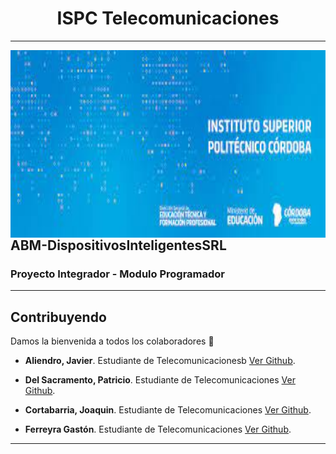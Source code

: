
<h1 align="center">ISPC Telecomunicaciones</h1>

---

<a href="url"><img src="./img/logo.jpg" align="left" height="300"></a>

## ABM-DispositivosInteligentesSRL


### Proyecto Integrador - Modulo Programador

--- 
## Contribuyendo

Damos la bienvenida a todos los colaboradores 💙

- **Aliendro, Javier**. Estudiante de Telecomunicacionesb [Ver Github](https://github.com/CACHITO-13).

- **Del Sacramento, Patricio**. Estudiante de Telecomunicaciones [Ver Github](https://github.com/patriciodelsacramento).

- **Cortabarria, Joaquin**. Estudiante de Telecomunicaciones [Ver Github](https://github.com/joacorta).

- **Ferreyra Gastón**. Estudiante de Telecomunicaciones [Ver Github](https://github.com/gastonloco).

--- 
